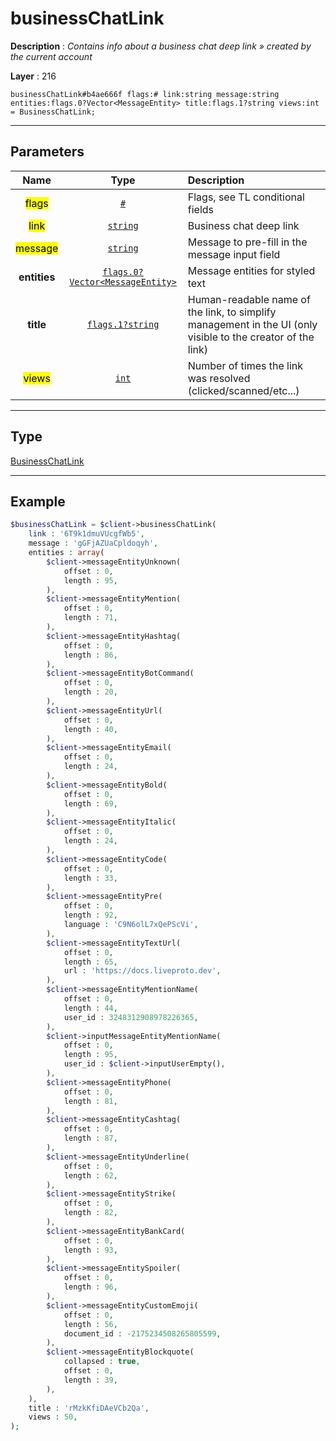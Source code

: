 # businessChatLink

**Description** : *Contains info about a business chat deep link &raquo; created by the current account*

**Layer** : 216

```tl
businessChatLink#b4ae666f flags:# link:string message:string entities:flags.0?Vector<MessageEntity> title:flags.1?string views:int = BusinessChatLink;
```

---

## Parameters

| Name | Type | Description |
| :---: | :---: | :--- |
| <mark>flags</mark> | [`#`](type/#) | Flags, see TL conditional fields |
| <mark>link</mark> | [`string`](type/string) | Business chat deep link |
| <mark>message</mark> | [`string`](type/string) | Message to pre-fill in the message input field |
| **entities** | [`flags.0?Vector<MessageEntity>`](type/MessageEntity) | Message entities for styled text |
| **title** | [`flags.1?string`](type/string) | Human-readable name of the link, to simplify management in the UI (only visible to the creator of the link) |
| <mark>views</mark> | [`int`](type/int) | Number of times the link was resolved (clicked/scanned/etc...) |

---

## Type

[BusinessChatLink](type/BusinessChatLink)

---

## Example

```php
$businessChatLink = $client->businessChatLink(
	link : '6T9k1dmuVUcgfWb5',
	message : 'gGFjAZUaCpldoqyh',
	entities : array(
		$client->messageEntityUnknown(
			offset : 0,
			length : 95,
		),
		$client->messageEntityMention(
			offset : 0,
			length : 71,
		),
		$client->messageEntityHashtag(
			offset : 0,
			length : 86,
		),
		$client->messageEntityBotCommand(
			offset : 0,
			length : 20,
		),
		$client->messageEntityUrl(
			offset : 0,
			length : 40,
		),
		$client->messageEntityEmail(
			offset : 0,
			length : 24,
		),
		$client->messageEntityBold(
			offset : 0,
			length : 69,
		),
		$client->messageEntityItalic(
			offset : 0,
			length : 24,
		),
		$client->messageEntityCode(
			offset : 0,
			length : 33,
		),
		$client->messageEntityPre(
			offset : 0,
			length : 92,
			language : 'C9N6olL7xQePScVi',
		),
		$client->messageEntityTextUrl(
			offset : 0,
			length : 65,
			url : 'https://docs.liveproto.dev',
		),
		$client->messageEntityMentionName(
			offset : 0,
			length : 44,
			user_id : 3248312908978226365,
		),
		$client->inputMessageEntityMentionName(
			offset : 0,
			length : 95,
			user_id : $client->inputUserEmpty(),
		),
		$client->messageEntityPhone(
			offset : 0,
			length : 81,
		),
		$client->messageEntityCashtag(
			offset : 0,
			length : 87,
		),
		$client->messageEntityUnderline(
			offset : 0,
			length : 62,
		),
		$client->messageEntityStrike(
			offset : 0,
			length : 82,
		),
		$client->messageEntityBankCard(
			offset : 0,
			length : 93,
		),
		$client->messageEntitySpoiler(
			offset : 0,
			length : 96,
		),
		$client->messageEntityCustomEmoji(
			offset : 0,
			length : 56,
			document_id : -2175234508265805599,
		),
		$client->messageEntityBlockquote(
			collapsed : true,
			offset : 0,
			length : 39,
		),
	),
	title : 'rMzkKfiDAeVCb2Qa',
	views : 50,
);
```